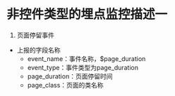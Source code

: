 # 非控件类型的埋点监控描述一

1. 页面停留事件
 * 上报的字段名称
    * event_name：事件名称，$page_duration
    * event_type：事件类型为page_duration
    * page_duration：页面停留时间
    * page_class：页面的类名称

